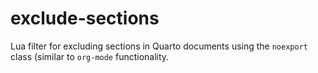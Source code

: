 # exclude-sections
Lua filter for excluding sections in Quarto documents using the `noexport` class (similar to `org-mode` functionality.
